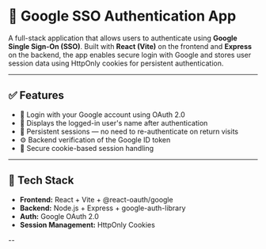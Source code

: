 # 🔐 Google SSO Authentication App

A full-stack application that allows users to authenticate using **Google Single Sign-On (SSO)**. Built with **React (Vite)** on the frontend and **Express** on the backend, the app enables secure login with Google and stores user session data using HttpOnly cookies for persistent authentication.

---

## ✅ Features

- 🔘 Login with your Google account using OAuth 2.0
- 👤 Displays the logged-in user's name after authentication
- 💾 Persistent sessions — no need to re-authenticate on return visits
- ⚙️ Backend verification of the Google ID token
- 🔐 Secure cookie-based session handling

---

## 🧰 Tech Stack

- **Frontend:** React + Vite + @react-oauth/google
- **Backend:** Node.js + Express + google-auth-library
- **Auth:** Google OAuth 2.0
- **Session Management:** HttpOnly Cookies

--

